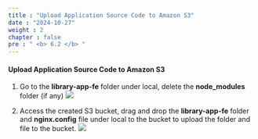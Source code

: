 ```yaml
---
title : "Upload Application Source Code to Amazon S3"
date : "2024-10-27"
weight : 2
chapter : false
pre : " <b> 6.2 </b> "
---
```


#### Upload Application Source Code to Amazon S3
1. Go to the **library-app-fe** folder under local, delete the **node_modules** folder (if any)
![](images/6-2/01.png?width=50pc)

2. Access the created S3 bucket, drag and drop the **library-app-fe** folder and **nginx.config** file under local to the bucket to upload the folder and file to the bucket.
![](images/6-2/02.png?width=50pc)
